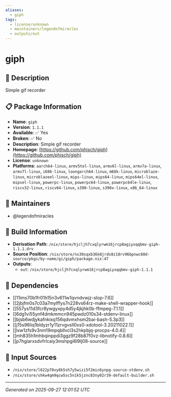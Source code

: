 ```yaml
---
aliases:
  - giph
tags:
  - license/unknown
  - maintainers/legendofmiracles
  - outputs/out
---
```


# giph

## 📝 Description

Simple gif recorder

## 📋 Package Information

- **Name**: `giph`
- **Version**: `1.1.1`
- **Available**: ✅ Yes
- **Broken**: ✅ No
- **Description**: Simple gif recorder
- **Homepage**: [https://github.com/phisch/giph](https://github.com/phisch/giph)
- **License**: `unknown`
- **Platforms**: `aarch64-linux`, `armv5tel-linux`, `armv6l-linux`, `armv7a-linux`, `armv7l-linux`, `i686-linux`, `loongarch64-linux`, `m68k-linux`, `microblaze-linux`, `microblazeel-linux`, `mips-linux`, `mips64-linux`, `mips64el-linux`, `mipsel-linux`, `powerpc-linux`, `powerpc64-linux`, `powerpc64le-linux`, `riscv32-linux`, `riscv64-linux`, `s390-linux`, `s390x-linux`, `x86_64-linux`
## 👥 Maintainers

- @legendofmiracles


## 🔧 Build Information

- **Derivation Path**: `/nix/store/hjcljh7cxqlyrwm16jrcp8agiyxqqbmv-giph-1.1.1.drv`
- **Source Position**: `/nix/store/ns30sqxb36k8jrds8z18rv96bpnwc60d-source/pkgs/by-name/gi/giph/package.nix:47`
- **Outputs**:
  - `out`:  `/nix/store/hjcljh7cxqlyrwm16jrcp8agiyxqqbmv-giph-1.1.1`

## 🔗 Dependencies

- [[11ims70b1fr01h15n3v611w1qvndvwjz-slop-7.6]]
- [[2jbjfm0s7c03a7mylffys7n228vs64rz-make-shell-wrapper-hook]]
- [[557ys11d3fcr8ywgyxpy4d5y4jkjhk0b-ffmpeg-7.1.1]]
- [[6dg1vi55ynf4dmkmmcn945pwdz010s34-stdenv-linux]]
- [[bjsb6wdjykafnkixq156qdvmxhsm2bai-bash-5.3p3]]
- [[j15s96liq1bldyzr1y11zrvgvsll0xs0-xdotool-3.20211022.1]]
- [[lxw1zfs9v3nm19mpqbllvcl3s2hkpbjq-procps-4.0.4]]
- [[mh835h1mhbqinppdi3ggz9f28b87f0vz-libnotify-0.8.6]]
- [[p7hgiarxsdvfrlcaiy3mshpgi6l9lj08-source]]

## 📁 Input Sources

- `/nix/store/l622p70vy8k5sh7y5wizi5f2mic6ynpg-source-stdenv.sh`
- `/nix/store/shkw4qm9qcw5sc5n1k5jznc83ny02r39-default-builder.sh`

---
*Generated on 2025-09-27 12:01:52 UTC*
